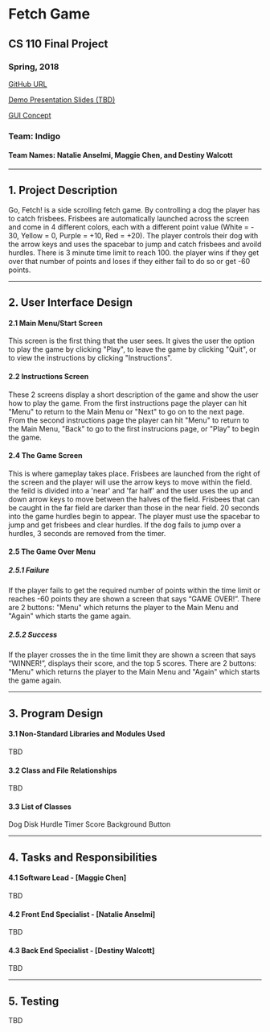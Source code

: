 # Fetch Game
## CS 110 Final Project
### Spring, 2018

[GitHub URL](https://github.com/binghamtonuniversity-cs110/final-project-spr18-indigo.git)

[Demo Presentation Slides (TBD)](#)

[GUI Concept](https://docs.google.com/presentation/d/1G4KUCHR8m9GNecY2GC9WtDUEP6b0_4xmQeJQMB2PxTA/edit?usp=sharing)

### Team: Indigo
#### Team Names: Natalie Anselmi, Maggie Chen, and Destiny Walcott

***

## 1. Project Description
Go, Fetch! is a side scrolling fetch game. By controlling a dog the player has to catch frisbees. Frisbees are automatically launched across the screen and come in 4 different colors, each with a different point value (White = - 30, Yellow = 0, Purple = +10, Red = +20). The player controls their dog with the arrow keys and uses the spacebar to jump and catch frisbees and avoild hurdles. There is 3 minute time limit to reach 100. the player wins if they get over that number of points and loses if they either fail to do so or get -60 points.

***    

## 2. User Interface Design  
#### 2.1 Main Menu/Start Screen
This screen is the first thing that the user sees. It gives the user the option to play the game by clicking "Play", to leave the game by clicking "Quit", or to view the instructions by clicking "Instructions".


#### 2.2 Instructions Screen
These 2 screens display a short description of the game and show the user how to play the game. From the first instructions page the player can hit "Menu" to return to the Main Menu or "Next" to go on to the next page. From the second instructions page the player can hit "Menu" to return to the Main Menu, "Back" to go to the first instrucions page, or "Play" to begin the game.


#### 2.4 The Game Screen
This is where gameplay takes place. Frisbees are launched from the right of the screen and the player will use the arrow keys to move within the field. the feild is divided into a 'near' and 'far half' and the user uses the up and down arrow keys to move between the halves of the field. Frisbees that can be caught in the far field are darker than those in the near field. 20 seconds into the game hurdles begin to appear. The player must use the spacebar to jump and get frisbees and clear hurdles. If the dog fails to jump over a hurdles, 3 seconds are removed from the timer. 


#### 2.5 The Game Over Menu
##### 2.5.1 Failure
If the player fails to get the required number of points within the time limit or reaches -60 points they are shown a screen that says “GAME OVER!”. There are 2 buttons: "Menu" which returns the player to the Main Menu and "Again" which starts the game again.

##### 2.5.2 Success
If the player crosses the <point threshold> in the time limit they are shown a screen that says “WINNER!”, displays their score, and the top 5 scores. There are 2 buttons: "Menu" which returns the player to the Main Menu and "Again" which starts the game again.


***
## 3. Program Design
#### 3.1 Non-Standard Libraries and Modules Used
TBD

#### 3.2 Class and File Relationships
TBD

#### 3.3 List of Classes
Dog
Disk
Hurdle
Timer
Score
Background
Button

***
## 4. Tasks and Responsibilities
#### 4.1 Software Lead - [Maggie Chen]
TBD

#### 4.2 Front End Specialist - [Natalie Anselmi]
TBD

#### 4.3 Back End Specialist - [Destiny Walcott]
TBD

***
## 5. Testing
TBD

